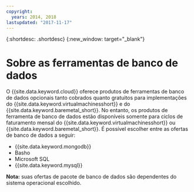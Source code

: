 ```yaml
---
copyright:
  years: 2014, 2018
lastupdated: "2017-11-17"
---
```


{:shortdesc: .shortdesc}
{:new_window: target="_blank"}

# Sobre as ferramentas de banco de dados

O {{site.data.keyword.cloud}} oferece
produtos de ferramentas de banco de dados opcionais
tanto cobrados quanto gratuitos para implementações do
{{site.data.keyword.virtualmachinesshort}} e
do {{site.data.keyword.baremetal_short}}. No entanto, os produtos de ferramenta de banco de dados estão disponíveis somente para ciclos de faturamento mensal do {{site.data.keyword.virtualmachinesshort}} ou {{site.data.keyword.baremetal_short}}. É possível escolher entre as ofertas de banco de dados a seguir:

* {{site.data.keyword.mongodb}}
* Basho
* Microsoft SQL
* {{site.data.keyword.mysql}}

**Nota:** suas ofertas de pacote de banco de dados são dependentes do sistema operacional escolhido.


